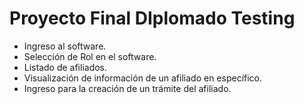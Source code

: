 # Proyecto Final DIplomado Testing

* Ingreso al software.
* Selección de Rol en el software.
* Listado de afiliados.
* Visualización de información de un afiliado en específico.
* Ingreso para la creación de un trámite del afiliado. 
